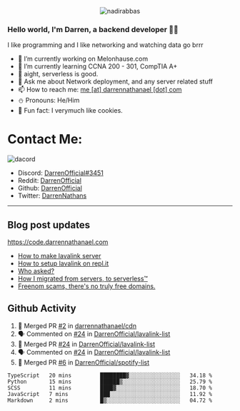<p align="center"> <img src="https://komarev.com/ghpvc/?username=DarrenOfficial&label=Profile%20views&color=0e75b6&style=flat" alt="nadirabbas" /> </p>

### Hello world, I'm Darren, a backend developer 👨‍💻
I like programming and I like networking and watching data go brrr



- 🔭 I’m currently working on Melonhause.com 
- 🌴 I’m currently learning CCNA 200 - 301, CompTIA A+ 
- 🚀 aight, serverless is good.
- 💬 Ask me about Network deployment, and any server related stuff 
- 📫 How to reach me: [me [at] darrennathanael [dot] com](mailto:me@darrennathanael.com) 
- ⛄️ Pronouns: He/Him 
- 🍪 Fun fact: I verymuch like cookies. 


# Contact Me:

![dacord](https://discord.c99.nl/widget/theme-4/508296903960821771.png)

- Discord: [DarrenOfficial#3451](https://discord.com/users/508296903960821771)
- Reddit: [DarrenOfficial](https://reddit.com/u/DarrenOfficiallol)
- Github: [DarrenOfficial](https://github.com/DarrenOfficial)
- Twitter: [DarrenNathans](https://twitter.com/DarrenNathans)


---
## Blog post updates
https://code.darrennathanael.com
<!-- BLOG-POST-LIST:START -->
- [How to make lavalink server](https://code.darrennathanael.com/how-to-lavalink)
- [How to setup lavalink on repl.it](https://code.darrennathanael.com/how-to-setup-lavalink-on-replit)
- [Who asked?](https://code.darrennathanael.com/who-asked)
- [How I migrated from servers, to serverless™](https://code.darrennathanael.com/how-i-migrated-from-servers-to-serverlesstm)
- [Freenom scams, there&#39;s no truly free domains.](https://code.darrennathanael.com/freenom-scams-theres-no-truly-free-domains)
<!-- BLOG-POST-LIST:END -->


## Github Activity
<!--START_SECTION:activity-->
1. 🎉 Merged PR [#2](https://github.com/darrennathanael/cdn/pull/2) in [darrennathanael/cdn](https://github.com/darrennathanael/cdn)
2. 🗣 Commented on [#24](https://github.com/DarrenOfficial/lavalink-list/issues/24) in [DarrenOfficial/lavalink-list](https://github.com/DarrenOfficial/lavalink-list)
3. 🎉 Merged PR [#24](https://github.com/DarrenOfficial/lavalink-list/pull/24) in [DarrenOfficial/lavalink-list](https://github.com/DarrenOfficial/lavalink-list)
4. 🗣 Commented on [#24](https://github.com/DarrenOfficial/lavalink-list/issues/24) in [DarrenOfficial/lavalink-list](https://github.com/DarrenOfficial/lavalink-list)
5. 🎉 Merged PR [#6](https://github.com/DarrenOfficial/spotify-list/pull/6) in [DarrenOfficial/spotify-list](https://github.com/DarrenOfficial/spotify-list)
<!--END_SECTION:activity-->


<!--START_SECTION:waka-->
```text
TypeScript   20 mins         ████████▓░░░░░░░░░░░░░░░░   34.18 % 
Python       15 mins         ██████▒░░░░░░░░░░░░░░░░░░   25.79 % 
SCSS         11 mins         ████▓░░░░░░░░░░░░░░░░░░░░   18.70 % 
JavaScript   7 mins          ███░░░░░░░░░░░░░░░░░░░░░░   11.92 % 
Markdown     2 mins          █▒░░░░░░░░░░░░░░░░░░░░░░░   04.72 % 
```
<!--END_SECTION:waka-->
